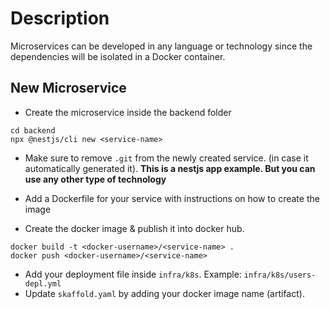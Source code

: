 # Description

Microservices can be developed in any language or technology since the dependencies will be isolated in a Docker container.

## New Microservice

- Create the microservice inside the backend folder

```
cd backend
npx @nestjs/cli new <service-name>
```

- Make sure to remove `.git` from the newly created service. (in case it automatically generated it).
  **This is a nestjs app example. But you can use any other type of technology**

- Add a Dockerfile for your service with instructions on how to create the image
- Create the docker image & publish it into docker hub.

```
docker build -t <docker-username>/<service-name> .
docker push <docker-username>/<service-name>
```

- Add your deployment file inside `infra/k8s`. Example: `infra/k8s/users-depl.yml`
- Update `skaffold.yaml` by adding your docker image name (artifact).
